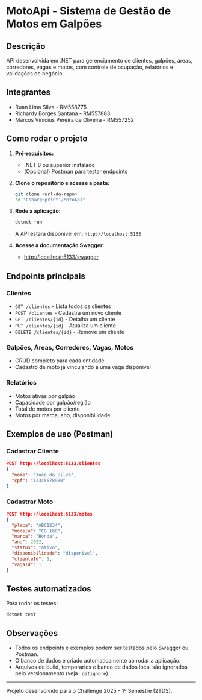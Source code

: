 # MotoApi - Sistema de Gestão de Motos em Galpões

## Descrição
API desenvolvida em .NET para gerenciamento de clientes, galpões, áreas, corredores, vagas e motos, com controle de ocupação, relatórios e validações de negócio.

## Integrantes
- Ruan Lima Silva - RM558775
- Richardy Borges Santana - RM557883
- Marcos Vinicius Pereira de Oliveira - RM557252

## Como rodar o projeto

1. **Pré-requisitos:**
   - .NET 8 ou superior instalado
   - (Opcional) Postman para testar endpoints

2. **Clone o repositório e acesse a pasta:**
   ```bash
   git clone <url-do-repo>
   cd "CsharpSprint1/MotoApi"
   ```

3. **Rode a aplicação:**
   ```bash
   dotnet run
   ```
   A API estará disponível em: `http://localhost:5133`

4. **Acesse a documentação Swagger:**
   - [http://localhost:5133/swagger](http://localhost:5133/swagger)

## Endpoints principais

### Clientes
- `GET /clientes` - Lista todos os clientes
- `POST /clientes` - Cadastra um novo cliente
- `GET /clientes/{id}` - Detalha um cliente
- `PUT /clientes/{id}` - Atualiza um cliente
- `DELETE /clientes/{id}` - Remove um cliente

### Galpões, Áreas, Corredores, Vagas, Motos
- CRUD completo para cada entidade
- Cadastro de moto já vinculando a uma vaga disponível

### Relatórios
- Motos ativas por galpão
- Capacidade por galpão/região
- Total de motos por cliente
- Motos por marca, ano, disponibilidade

## Exemplos de uso (Postman)

### Cadastrar Cliente
```json
POST http://localhost:5133/clientes
{
  "nome": "João da Silva",
  "cpf": "12345678900"
}
```

### Cadastrar Moto
```json
POST http://localhost:5133/motos
{
  "placa": "ABC1234",
  "modelo": "CG 160",
  "marca": "Honda",
  "ano": 2022,
  "status": "ativo",
  "disponibilidade": "disponivel",
  "clienteId": 1,
  "vagaId": 1
}
```

## Testes automatizados
Para rodar os testes:
```bash
dotnet test
```

## Observações
- Todos os endpoints e exemplos podem ser testados pelo Swagger ou Postman.
- O banco de dados é criado automaticamente ao rodar a aplicação.
- Arquivos de build, temporários e banco de dados local são ignorados pelo versionamento (veja `.gitignore`).

---

Projeto desenvolvido para o Challenge 2025 - 1º Semestre (2TDS).
